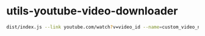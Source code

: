 # utils-youtube-video-downloader

```bash
dist/index.js --link youtube.com/watch?v=video_id --name=custom_video_name
```

